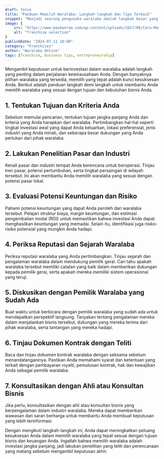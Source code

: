 ```yaml
---
draft: false
title: "Panduan Memilih Waralaba: Langkah-langkah dan Tips Terbaik"
snippet: "Menjadi seorang pengusaha waralaba adalah langkah besar yang membutuhkan perencanaan matang dan pemilihan yang tepat. Pelajari langkah-langkahnya di sini!"
image: {
    src: "https://www.maxmanroe.com/wp-content/uploads/2017/08/Cara-Memilih-Usaha-Waralaba.png",
    alt: "franchise selection"
}
publishDate: "2024-07-11 10:00"
category: "Franchises"
author: "Waralaba Online"
tags: [franchise, business tips, entrepreneurship]
---
```


Mengambil keputusan untuk berinvestasi dalam waralaba adalah langkah yang penting dalam perjalanan kewirausahaan Anda. Dengan banyaknya pilihan waralaba yang tersedia, memilih yang tepat adalah kunci kesuksesan Anda. Berikut adalah panduan langkah demi langkah untuk membantu Anda memilih waralaba yang sesuai dengan tujuan dan kebutuhan bisnis Anda.

## 1. Tentukan Tujuan dan Kriteria Anda

Sebelum memulai pencarian, tentukan tujuan jangka panjang Anda dan kriteria yang Anda harapkan dari waralaba. Pertimbangkan hal-hal seperti tingkat investasi awal yang dapat Anda keluarkan, lokasi preferensial, jenis industri yang Anda minati, dan seberapa besar dukungan yang Anda perlukan dari pihak waralaba.

## 2. Lakukan Penelitian Pasar dan Industri

Kenali pasar dan industri tempat Anda berencana untuk beroperasi. Tinjau tren pasar, potensi pertumbuhan, serta tingkat persaingan di wilayah tersebut. Ini akan membantu Anda memilih waralaba yang sesuai dengan potensi pasar lokal.

## 3. Evaluasi Potensi Keuntungan dan Risiko

Pahami potensi keuntungan yang dapat Anda peroleh dari waralaba tersebut. Pelajari struktur biaya, margin keuntungan, dan estimasi pengembalian modal (ROI) untuk memastikan bahwa investasi Anda dapat menghasilkan keuntungan yang memadai. Selain itu, identifikasi juga risiko-risiko potensial yang mungkin Anda hadapi.

## 4. Periksa Reputasi dan Sejarah Waralaba

Periksa reputasi waralaba yang Anda pertimbangkan. Tinjau sejarah dan pengalaman waralaba dalam mendukung pemilik gerai. Cari tahu apakah waralaba tersebut memiliki catatan yang baik dalam memberikan dukungan kepada pemilik gerai, serta apakah mereka memiliki sistem operasional yang teruji.

## 5. Diskusikan dengan Pemilik Waralaba yang Sudah Ada

Buat waktu untuk berbicara dengan pemilik waralaba yang sudah ada untuk mendapatkan perspektif langsung. Tanyakan tentang pengalaman mereka dalam menjalankan bisnis tersebut, dukungan yang mereka terima dari pihak waralaba, serta tantangan yang mereka hadapi.

## 6. Tinjau Dokumen Kontrak dengan Teliti

Baca dan tinjau dokumen kontrak waralaba dengan seksama sebelum menandatanganinya. Pastikan Anda memahami syarat dan ketentuan yang terkait dengan pembayaran royalti, pemutusan kontrak, hak dan kewajiban Anda sebagai pemilik waralaba.

## 7. Konsultasikan dengan Ahli atau Konsultan Bisnis

Jika perlu, konsultasikan dengan ahli atau konsultan bisnis yang berpengalaman dalam industri waralaba. Mereka dapat memberikan wawasan dan saran berharga untuk membantu Anda membuat keputusan yang lebih terinformasi.

Dengan mengikuti langkah-langkah ini, Anda dapat meningkatkan peluang kesuksesan Anda dalam memilih waralaba yang tepat sesuai dengan tujuan bisnis dan keuangan Anda. Ingatlah bahwa memilih waralaba adalah investasi jangka panjang, jadi lakukan penelitian yang teliti dan perencanaan yang matang sebelum mengambil keputusan akhir.
